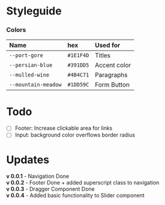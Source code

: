 # Styleguide
### Colors
| Name | hex | Used for |
|:--|:--|:--|
| `--port-gore` | `#1E1F4D` | Titles |
| `--persian-blue` | `#391DD5` | Accent color |
| `--mulled-wine` | `#4B4C71` | Paragraphs |
| `--mountain-meadow` | `#1DD59C` | Form Button |

# Todo
- [ ] Footer: Increase clickable area for links
- [ ] Input: background color overflows border radius

# Updates
**v 0.0.1** - Navigation Done\
**v 0.0.2** - Footer Done + added superscript class to navigation\
**v 0.0.3** - Dragger Component Done\
**v 0.0.4** - Added basic functionality to Slider component